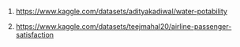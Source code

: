 1. https://www.kaggle.com/datasets/adityakadiwal/water-potability

2. https://www.kaggle.com/datasets/teejmahal20/airline-passenger-satisfaction
